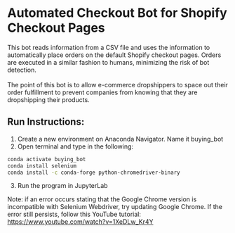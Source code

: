 # Automated Checkout Bot for Shopify Checkout Pages

This bot reads information from a CSV file and uses the information to automatically place orders on the default Shopify checkout pages.
Orders are executed in a similar fashion to humans, minimizing the risk of bot detection.<br /> <br />
The point of this bot is to allow e-commerce dropshippers to space out their order fulfillment to prevent companies from knowing that they are dropshipping their products.

## Run Instructions: 

1. Create a new environment on Anaconda Navigator. Name it buying_bot
2. Open terminal and type in the following:

```bash
conda activate buying_bot 
conda install selenium
conda install -c conda-forge python-chromedriver-binary
```   
3. Run the program in JupyterLab

Note: if an error occurs stating that the Google Chrome version is incompatible with Selenium Webdriver, try updating Google Chrome.
If the error still persists, follow this YouTube tutorial: https://www.youtube.com/watch?v=1XeDLw_Kr4Y
